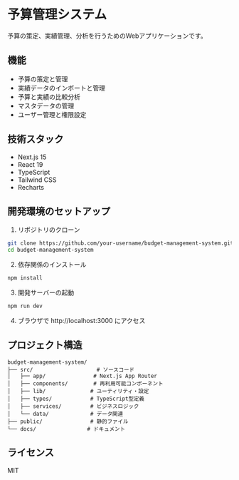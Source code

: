 # 予算管理システム

予算の策定、実績管理、分析を行うためのWebアプリケーションです。

## 機能

- 予算の策定と管理
- 実績データのインポートと管理
- 予算と実績の比較分析
- マスタデータの管理
- ユーザー管理と権限設定

## 技術スタック

- Next.js 15
- React 19
- TypeScript
- Tailwind CSS
- Recharts

## 開発環境のセットアップ

1. リポジトリのクローン
```bash
git clone https://github.com/your-username/budget-management-system.git
cd budget-management-system
```

2. 依存関係のインストール
```bash
npm install
```

3. 開発サーバーの起動
```bash
npm run dev
```

4. ブラウザで http://localhost:3000 にアクセス

## プロジェクト構造

```
budget-management-system/
├── src/                    # ソースコード
│   ├── app/               # Next.js App Router
│   ├── components/        # 再利用可能コンポーネント
│   ├── lib/              # ユーティリティ・設定
│   ├── types/            # TypeScript型定義
│   ├── services/         # ビジネスロジック
│   └── data/             # データ関連
├── public/               # 静的ファイル
└── docs/                # ドキュメント
```

## ライセンス

MIT 